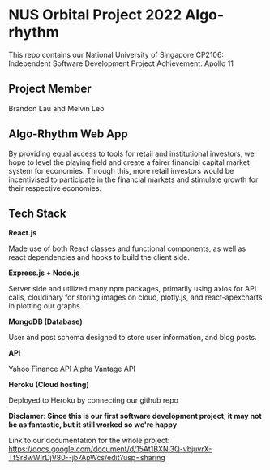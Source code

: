 # NUS Orbital Project 2022 Algo-rhythm

This repo contains our National University of Singapore CP2106: Independent Software Development Project 
Achievement: Apollo 11

## Project Member

Brandon Lau and Melvin Leo

## Algo-Rhythm Web App

By providing equal access to tools for retail and institutional investors, we hope to level the playing field and create a fairer financial capital market system for economies. Through this, more retail investors would be incentivised to participate in the financial markets and stimulate growth for their respective economies.

## Tech Stack

**React.js**

Made use of both React classes and functional components, as well as react dependencies and hooks to build the client side. 

**Express.js + Node.js**

Server side and utilized many npm packages, primarily using axios for API calls, cloudinary for storing images on cloud, plotly.js, and react-apexcharts in plotting our graphs.

**MongoDB (Database)**

User and post schema designed to store user information, and blog posts.

**API**

Yahoo Finance API
Alpha Vantage API

**Heroku (Cloud hosting)**

Deployed to Heroku by connecting our github repo

**Disclamer: Since this is our first software development project, it may not be as fantastic, but it still worked so we're happy**

Link to our documentation for the whole project: https://docs.google.com/document/d/15At1BXNi3Q-vbjuvrX-TfSr8wWIrDjV80--jb7ApWcs/edit?usp=sharing

